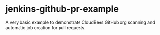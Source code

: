 # jenkins-github-pr-example
A very basic example to demonstrate CloudBees GitHub org scanning and automatic job creation for pull requests.
